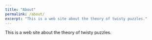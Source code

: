 ```yaml
---
title: "About"
permalink: /about/
excerpt: "This is a web site about the theory of twisty puzzles."
---
```


This is a web site about the theory of twisty puzzles.
